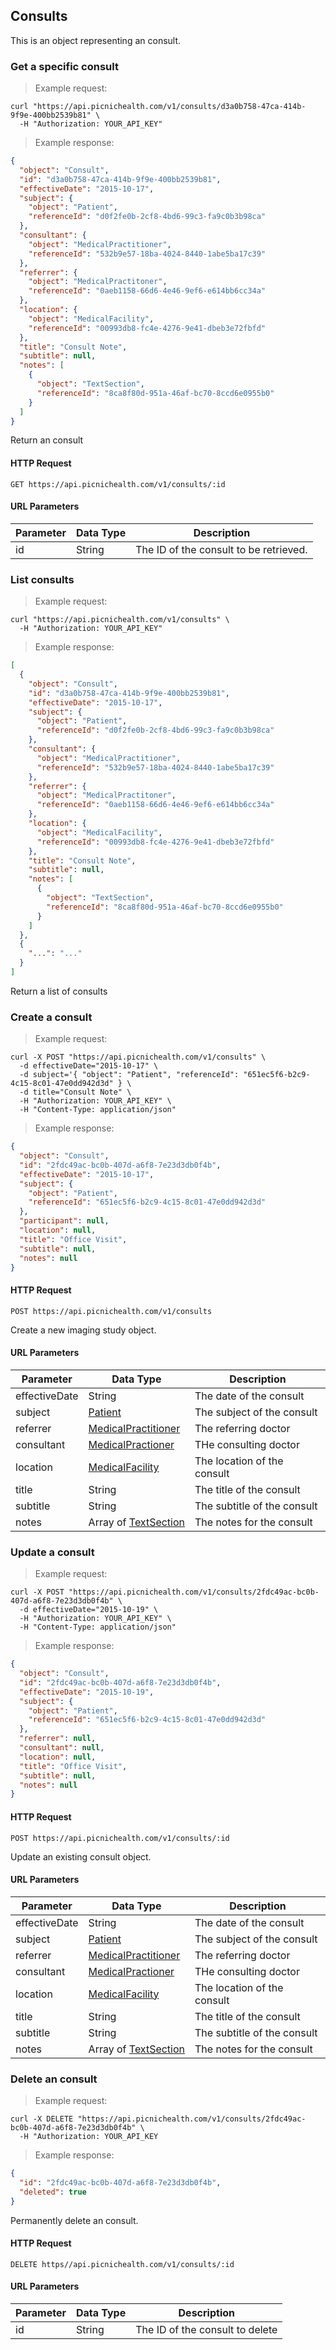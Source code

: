 ## Consults
This is an object representing an consult.

### Get a specific consult
> Example request:

```shell
curl "https://api.picnichealth.com/v1/consults/d3a0b758-47ca-414b-9f9e-400bb2539b81" \
  -H "Authorization: YOUR_API_KEY"
```

> Example response:

```json
{
  "object": "Consult",
  "id": "d3a0b758-47ca-414b-9f9e-400bb2539b81",
  "effectiveDate": "2015-10-17",
  "subject": {
    "object": "Patient",
    "referenceId": "d0f2fe0b-2cf8-4bd6-99c3-fa9c0b3b98ca"
  },
  "consultant": {
    "object": "MedicalPractitioner",
    "referenceId": "532b9e57-18ba-4024-8440-1abe5ba17c39"
  },
  "referrer": {
    "object": "MedicalPractitoner",
    "referenceId": "0aeb1158-66d6-4e46-9ef6-e614bb6cc34a"
  },
  "location": {
    "object": "MedicalFacility",
    "referenceId": "00993db8-fc4e-4276-9e41-dbeb3e72fbfd"
  },
  "title": "Consult Note",
  "subtitle": null,
  "notes": [
    {
      "object": "TextSection",
      "referenceId": "8ca8f80d-951a-46af-bc70-8ccd6e0955b0"
    }
  ]
}
```

Return an consult

#### HTTP Request
`GET https://api.picnichealth.com/v1/consults/:id`

#### URL Parameters
Parameter | Data Type | Description
--------- | --------- | -----------
id | String | The ID of the consult to be retrieved.


### List consults
> Example request:

```shell
curl "https://api.picnichealth.com/v1/consults" \
  -H "Authorization: YOUR_API_KEY"
```

> Example response:

```json
[
  {
    "object": "Consult",
    "id": "d3a0b758-47ca-414b-9f9e-400bb2539b81",
    "effectiveDate": "2015-10-17",
    "subject": {
      "object": "Patient",
      "referenceId": "d0f2fe0b-2cf8-4bd6-99c3-fa9c0b3b98ca"
    },
    "consultant": {
      "object": "MedicalPractitioner",
      "referenceId": "532b9e57-18ba-4024-8440-1abe5ba17c39"
    },
    "referrer": {
      "object": "MedicalPractitoner",
      "referenceId": "0aeb1158-66d6-4e46-9ef6-e614bb6cc34a"
    },
    "location": {
      "object": "MedicalFacility",
      "referenceId": "00993db8-fc4e-4276-9e41-dbeb3e72fbfd"
    },
    "title": "Consult Note",
    "subtitle": null,
    "notes": [
      {
        "object": "TextSection",
        "referenceId": "8ca8f80d-951a-46af-bc70-8ccd6e0955b0"
      }
    ]
  },
  {
    "...": "..."
  }
]
```

Return a list of consults

### Create a consult
> Example request:

```shell
curl -X POST "https://api.picnichealth.com/v1/consults" \
  -d effectiveDate="2015-10-17" \
  -d subject='{ "object": "Patient", "referenceId": "651ec5f6-b2c9-4c15-8c01-47e0dd942d3d" } \
  -d title="Consult Note" \
  -H "Authorization: YOUR_API_KEY" \
  -H "Content-Type: application/json"
```

> Example response:

```json
{
  "object": "Consult",
  "id": "2fdc49ac-bc0b-407d-a6f8-7e23d3db0f4b",
  "effectiveDate": "2015-10-17",
  "subject": {
    "object": "Patient",
    "referenceId": "651ec5f6-b2c9-4c15-8c01-47e0dd942d3d"
  },
  "participant": null,
  "location": null,
  "title": "Office Visit",
  "subtitle": null,
  "notes": null
}
```

#### HTTP Request
`POST https://api.picnichealth.com/v1/consults`

Create a new imaging study object.

#### URL Parameters
Parameter | Data Type | Description
--------- | --------- | -----------
effectiveDate | String | The date of the consult
subject | [Patient](#patients) | The subject of the consult
referrer | [MedicalPractitioner](#medical-practitioners) | The referring doctor
consultant | [MedicalPractioner](#medical-practitioners) | THe consulting doctor
location | [MedicalFacility](#medical-facilities) | The location of the consult
title | String | The title of the consult
subtitle | String | The subtitle of the consult
notes | Array of [TextSection](#text-sections) | The notes for the consult


### Update a consult
> Example request:

```shell
curl -X POST "https://api.picnichealth.com/v1/consults/2fdc49ac-bc0b-407d-a6f8-7e23d3db0f4b" \
  -d effectiveDate="2015-10-19" \
  -H "Authorization: YOUR_API_KEY" \
  -H "Content-Type: application/json"
```

> Example response:

```json
{
  "object": "Consult",
  "id": "2fdc49ac-bc0b-407d-a6f8-7e23d3db0f4b",
  "effectiveDate": "2015-10-19",
  "subject": {
    "object": "Patient",
    "referenceId": "651ec5f6-b2c9-4c15-8c01-47e0dd942d3d"
  },
  "referrer": null,
  "consultant": null,
  "location": null,
  "title": "Office Visit",
  "subtitle": null,
  "notes": null
}
```

#### HTTP Request
`POST https://api.picnichealth.com/v1/consults/:id`

Update an existing consult object.

#### URL Parameters
Parameter | Data Type | Description
--------- | --------- | -----------
effectiveDate | String | The date of the consult
subject | [Patient](#patients) | The subject of the consult
referrer | [MedicalPractitioner](#medical-practitioners) | The referring doctor
consultant | [MedicalPractioner](#medical-practitioners) | THe consulting doctor
location | [MedicalFacility](#medical-facilities) | The location of the consult
title | String | The title of the consult
subtitle | String | The subtitle of the consult
notes | Array of [TextSection](#text-sections) | The notes for the consult


### Delete an consult
> Example request:

```shell
curl -X DELETE "https://api.picnichealth.com/v1/consults/2fdc49ac-bc0b-407d-a6f8-7e23d3db0f4b" \
  -H "Authorization: YOUR_API_KEY
```

> Example response:

```json
{
  "id": "2fdc49ac-bc0b-407d-a6f8-7e23d3db0f4b",
  "deleted": true
}
```

Permanently delete an consult.

#### HTTP Request
`DELETE https//api.picnichealth.com/v1/consults/:id`

#### URL Parameters
Parameter | Data Type | Description
--------- | --------- | -----------
id | String | The ID of the consult to delete

